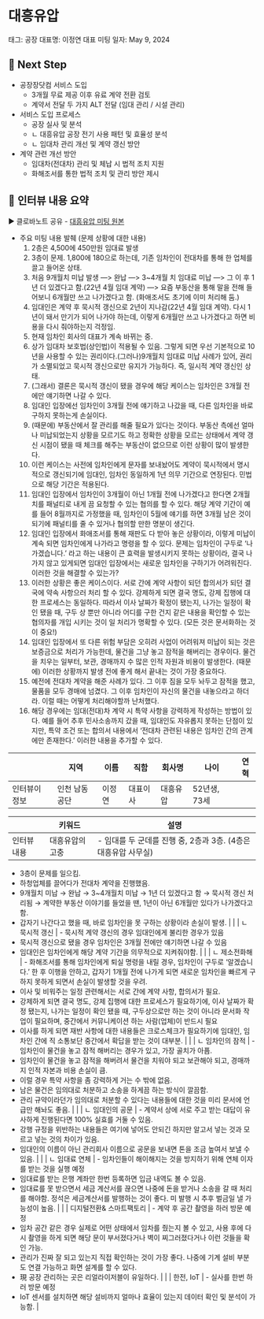 # 대흥유압

태그: 공장
대표명: 이정연 대표
미팅 일자: May 9, 2024

## 📌 Next Step

- 공장장닷컴 서비스 도입
    - 3개월 무료 제공 이후 유료 계약 전환 검토
    - 계약서 전달 두 가지 ALT 전달 (임대 관리 / 시설 관리)
- 서비스 도입 프로세스
    - 공장 실사 및 분석
    - ㄴ 대흥유압 공장 전기 사용 패턴 및 효율성 분석
    - ㄴ 임대차 관리 개선 및 계약 갱신 방안
- 계약 관련 개선 방안
    - 임대차(전대차) 관리 및 체납 시 법적 조치 지원
    - 화해조서를 통한 법적 조치 및 관리 방안 제시

## 📌 인터뷰 내용 요약

 ▶️ 클로바노트 공유 - [대흥유압 미팅 원본](https://clovanote.naver.com/s/RfZqj73byLw2s33x4DpZ79S)

- 주요 미팅 내용 발췌 (문제 상황에 대한 내용)
    1. 2층은 4,500에 450만원 임대료 발생
    2. 3층이 문제. 1,800에 180으로 하는데, 기존 임차인이 전대차를 통해 한 업체를 끌고 들어온 상태.
    3. 처음 9개월치 미납 발생 —> 완납 —> 3~4개월 치 임대료 미납 —> 그 이 후 1년 더 있겠다고 함.(22년 4월 임대 계약) —> 요즘 부동산을 통해 말을 전해 들어보니 6개월만 쓰고 나가겠다고 함. (화애조서도 초기에 이미 처리해 둠.)
    4. 임대인은 계약 후 묵시적 갱신으로 2년이 지나감(22년 4월 임대 계약). 다시 1년이 돼서 만기가 되어 나가야 하는데, 이렇게 6개월만 쓰고 나가겠다고 하면 비용을 다시 줘야하는지 걱정임.
    5. 현재 임차인 회사의 대표가 계속 바뀌는 중.
    6. 상가 임대차 보호법(상인법)이 적용될 수 있음. 그렇게 되면 우선 기본적으로 10년을 사용할 수 있는 권리이다.(그러나)9개월치 임대료 미납 사례가 있어, 권리가 소멸되었고 묵시적 갱신으로만 유지가 가능하다. 즉, 일시적 계약 갱신인 상태.
    7. (그래서) 결론은 묵시적 갱신이 됐을 경우에 해당 케이스는 임차인은 3개월 전에만 얘기하면 나갈 수 있다.
    8. 임대인 입장에선 임차인이 3개월 전에 얘기하고 나갔을 때, 다른 임차인을 바로 구하지 못하는게 손실이다.
    9. (때문에) 부동산에서 잘 관리를 해줄 필요가 있다는 것이다. 부동산 측에선 얼마나 미납되었는지 상황을 모르기도 하고 정확한 상황을 모르는 상태에서 계약 갱신 시점이 됐을 때 체크를 해주는 부동산이 없으므로 이런 상황이 많이 발생한다.
    10. 이런 케이스는 사전에 임차인에게 문자를 보내놨어도 계약이 묵시적에서 명시적으로 갱신되기에 임대인, 임차인 동일하게 1년 의무 기간으로 연장된다. 민법으로 해당 기간은 적용된다.
    11. 임대인 입장에서 임차인이 3개월이 아닌 1개월 전에 나가겠다고 한다면 2개월 치를 패널티로 내게 끔 요청할 수 있는 협의를 할 수 있다. 해당 계약 기간이 예를 들어 8월까지로 가정했을 때, 임차인이 5월에 얘기를 하면 3개월 남은 것이 되기에 패널티를 줄 수 있거나 협의할 만한 명분이 생긴다. 
    12. 임대인 입장에서 화애조서를 통해 재판도 다 받아 놓은 상황이라, 이렇게 미납이 계속 되면 임차인에게 나가라고 명령을 할 수 있다. 문제는 임차인이 구두로 ‘나가겠습니다.’ 라고 하는 내용이 큰 효력을 발생시키지 못하는 상황이라, 결국 나가지 않고 있게되면 임대인 입장에서는 새로운 임차인을 구하기가 어려워진다. 이러한 것을 해결할 수 있는가?
    13. 이러한 상황은 좋은 케이스이다. 서로 간에 계약 사항이 되던 합의서가 되던 결국에 약속 사항으러 처리 할 수 있다. 강제하게 되면 결국 명도, 강제 집행에 대한 프로세스는 동일하다. 따라서 이사 날짜가 확정이 됐는지, 나가는 일정이 확인 됐을 때, 구두 상 뿐만 아니라 어디를 구한 건지 같은 내용을 확인할 수 있는 협의자를 개입 시키는 것이 일 처리가 명확할 수 있다. (모든 것은 문서화하는 것이 중요!)
    14. 임대인 입장에서 또 다른 위험 부담은 오히려 사업이 어려워져 미납이 되는 것은 보증금으로 처리가 가능한데, 물건을 그냥 놓고 잠적을 해버리는 경우이다. 물건을 치우는 일부터, 보관, 경매까지 수 많은 인적 자원과 비용이 발생한다. (때문에) 이러한 상황까지 발생 전에 좋게 해서 끝내는 것이 가장 중요하다.
    15. 예전에 전대차 계약을 해준 사례가 있다. 그 이후 짐을 모두 놔두고 잠적을 했고, 물품을 모두 경매에 넘겼다. 그 이후 임차인이 자신의 물건을 내놓으라고 하더라. 이럴 때는 어떻게 처리해야할까 난처했다.
    16. 해당 경우에는 임대(전대)차 계약 시 특약 사항을 강력하게 작성하는 방법이 있다. 예를 들어 추후 민사소송까지 갔을 때, 임대인도 자유롭지 못하는 단점이 있지만, 특약 조건 또는 합의서 내용에서 ‘전대차 관련된 내용은 임차인 간의 관계에만 존재한다.’ 이러한 내용을 추가할 수 있다. 

|  | 지역 | 이름 | 직함 | 회사명 | 나이 | 연혁 |
| --- | --- | --- | --- | --- | --- | --- |
| 인터뷰이 정보 | 인천 남동공단 | 이정연 | 대표이사 | 대흥유압 | 52년생, 73세 |  |

|  | 키워드 | 설명 |
| --- | --- | --- |
| 인터뷰 내용 | 대흥유압의 고충 | - 임대를 두 군데를 진행 중, 2층과 3층. (4층은 대흥유압 사무실)
- 3층이 문제를 일으킴.
- 하청업체를 끌어다가 전대차 계약을 진행했음.
- 9개월치 미납 → 완납 → 3~4개월치 미납 → 1년 더 있겠다고 함 → 묵시적 갱신 처리됨 → 계약한 부동산 이야기를 들었을 땐, 1년이 아닌 6개월만 있다가 나가겠다고 함.
- 갑자기 나간다고 했을 때, 바로 임차인을 못 구하는 상황이라 손실이 발생. |
|  | ㄴ 묵시적 갱신 | - 묵시적 계약 갱신의 경우 임대인에게 불리한 경우가 있음
- 묵시적 갱신으로 됐을 경우 임차인은 3개월 전에만 얘기하면 나갈 수 있음
- 임대인은 임차인에게 해당 계약 기간을 의무적으로 지켜줘야함. |
|  | ㄴ 제소전화해 | - 화해조서를 통해 임차인에게 퇴실 명령을 내릴 경우, 임차인이 구두로 ‘알겠습니다.’ 한 후 이행을 안하고, 갑자기 1개월 전에 나가게 되면 새로운 임차인을 빠르게 구하지 못하게 되면서 손실이 발생할 것을 우려.
- 이사 및 비워주는 일정 관련해서는 서로 간에 계약 사항, 합의서가 필요.
- 강제하게 되면 결국 명도, 강제 집행에 대한 프로세스가 필요하기에, 이사 날짜가 확정 됐는지, 나가는 일정이 확인 됐을 때, 구두상으로만 하는 것이 아니라 문서화 작업이 필요하며, 중간에서 커뮤니케이션 하는 사람(업체)이 반드시 필요
- 이사를 하게 되면 재반 사항에 대한 내용들은 크로스체크가 필요하기에 임대인, 임차인 간에 직 소통보단 중간에서 확답을 받는 것이 대부분. |
|  | ㄴ 임차인의 잠적 | - 임차인이 물건을 놓고 잠적 해버리는 경우가 있고, 가장 골치가 아픔.
- 임차인이 물건을 놓고 잠적을 해버려서 물건을 치워야 되고 보관해야 되고, 경매까지 인적 자본과 비용 손실이 큼.
- 이럴 경우 특약 사항을 좀 강력하게 거는 수 밖에 없음.
- 남은 물건은 임의대로 처분하고 소송을 하게끔 하는 방식이 깔끔함.
- 관리 규약이라던가 임의대로 처분할 수 있다는 내용들에 대한 것을 미리 문서에 언급만 해놔도 좋음. |
|  | ㄴ 임대인의 공문 | - 계약서 상에 서로 주고 받는 대답이 유사하게 진행된다면 100% 실효를 거둘 수 있음.
- 강행 규정을 위반하는 내용들은 여기에 넣어도 안되긴 하지만 알고서 넣는 것과 모르고 넣는 것의 차이가 있음.
- 임대인의 이름이 아닌 관리회사 이름으로 공문을 보내면 톤을 조금 높여서 보낼 수 있음. |
|  | ㄴ 임대료 연체 | - 임차인들이 해이해지는 것을 방지하기 위해 연체 이자를 받는 것을 실행 예정
- 임대료를 받는 은행 계좌만 한번 등록하면 입금 내역도 볼 수 있음.
- 임대료를 못 받으면서 세금 계산서를 끊으면 나중에 돈을 받거나 소송을 갈 때 처리를 해야함. 정석은 세금계산서를 발행하는 것이 좋다. 미 발행 시 추후 벌금일 낼 가능성이 높음. |
|  | 디지털전환&
스마트팩토리 | - 계약 후 공간 촬영을 하러 방문 예정
- 임차 공간 같은 경우 실제로 어떤 상태에서 임차를 줬는지 볼 수 있고, 사용 후에 다시 촬영을 하게 되면 해당 문이 부서졌다거나 벽이 찌그러졌다거나 이런 것들을 확인 가능.
- 관리가 진짜 잘 되고 있는지 직접 확인하는 것이 가장 좋다. 나중에 기계 설비 부분도 연결 가능하고 화면 설계를 할 수 있다.
- 現 공장 관리하는 곳은 리얼라이저블이 유일하다. |
|  | 한전, IoT | - 실사를 한번 하러 방문 예정
- IoT 센서를 설치하면 해당 설비까지 얼마나 효율이 있는지 데이터 확인 및 분석이 가능함. |